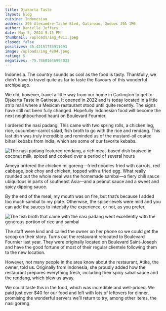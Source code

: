 ```yaml
---
title: Djakarta Taste
layout: blog
cuisine: Indonesian
address: 395 Alexandre-Taché Blvd, Gatineau, Quebec J9A 1M6
author: Danielle Jeffery
date: May 5, 2024 9:15 PM
thumbnail: /uploads/img_4811.jpeg
closed: false
positives: 45.42151738911493
image: /uploads/img_4804.jpeg
rating: 5
negatives: -75.74601646994033
---
```

Indonesia. The country sounds as cool as the food is tasty. Thankfully, we didn’t have to travel quite as far to taste the flavours of this wonderful archipelago. 

We did, however, travel a little way from our home in Carlington to get to Djakarta Taste in Gatineau. It opened in 2022 and is today located in a little strip mall where a Mexican restaurant stood until quite recently. The signs have still not been fully changed. Hopefully Indonesian food will become the next neighbourhood haunt on Boulevard Fournier. 

I ordered the nasi padang. This came with two spring rolls, a chicken leg, rice, cucumber-carrot salad, fish broth to go with the rice and rendang. This last dish was truly incredible and reminded us of the mustard-oil coated bihari kebabs from India, which are some of our favorite kebabs.

![The nasi padang featured rendang, a rich meat-based dish braised in coconut milk, spiced and cooked over a period of several hours](/uploads/img_4811.jpeg "Djakarta Taste nasi padang")

Ameya ordered the chicken mi goreng—fried noodles fried with carrots, red cabbage, bok choy and chicken, topped with a fried egg. What really rounded out the whole meal was the homemade sambal—a fiery chili sauce ubiquitous in parts of southeast Asia—and a peanut sauce and a sweet and spicy dipping sauce. 

By the end of the meal, my mouth was on fire, but that’s because I added too much sambal to my plate. Otherwise, the spice-levels were mild and you can add the sauces to intensify the experience, or not, as you prefer.

![The fish broth that came with the nasi padang went excellently with the generous portion of rice and sambal](/uploads/img_4810.jpeg "Djakarta Taste fish broth")

The staff were kind and called the owner on her phone so we could get the scoop on their story. Turns out the restaurant relocated to Boulevard Fournier last year. They were originally located on Boulevard Saint-Joseph and have the good fortune of most of their regular clientele following them to the new location.

However, not many people in the area know about the restaurant, Atika, the owner, told us. Originally from Indonesia, she proudly added how the restaurant prepares everything fresh, including their spicy sabal sauce and the rendang, which blew us away.

We could taste this in the food, which was incredible and well-priced. We paid just over $40 for our food and left with lots of leftovers for dinner, promising the wonderful servers we’ll return to try, among other items, the nasi goreng.